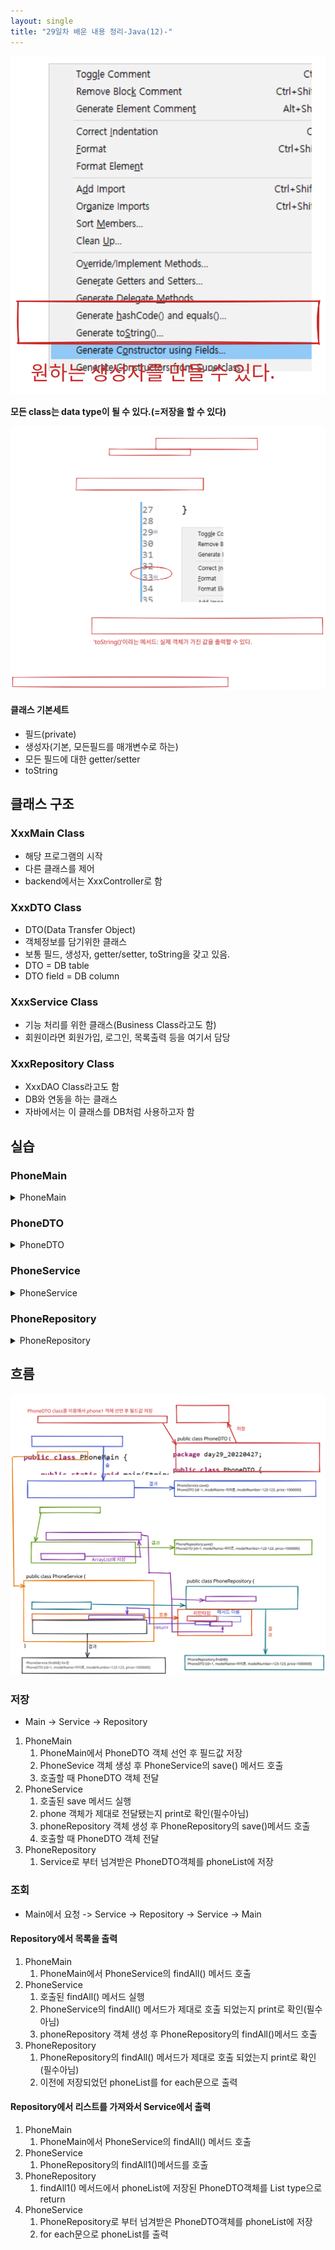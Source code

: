 ```yaml
---
layout: single
title: "29일차 배운 내용 정리-Java(12)-"
---
```


<img src="..\assets\images\Untitled-2022-04-27-0911.svg">

**모든 class는 data type이 될 수 있다.(=저장을 할 수 있다)**

<img src="..\assets\images\Untitled-2022-04-27-0908.svg">

#### 클래스 기본세트
- 필드(private)
- 생성자(기본, 모든필드를 매개변수로 하는)
- 모든 필드에 대한 getter/setter
- toString

## 클래스 구조
### XxxMain Class
- 해당 프로그램의 시작
- 다른 클래스를 제어
- backend에서는 XxxController로 함

### XxxDTO Class
- DTO(Data Transfer Object)
- 객체정보를 담기위한 클래스
- 보통 필드, 생성자, getter/setter, toString을 갖고 있음.
- DTO = DB table
- DTO field = DB column

### XxxService Class
- 기능 처리를 위한 클래스(Business Class라고도 함)
- 회원이라면 회원가입, 로그인, 목록출력 등을 여기서 담당

### XxxRepository Class
- XxxDAO Class라고도 함
- DB와 연동을 하는 클래스
- 자바에서는 이 클래스를 DB처럼 사용하고자 함

## 실습

### PhoneMain
<details>
<summary>
PhoneMain
</summary>
<div markdown="1">

```java
public static void main(String[] args) {

    // 새로운 phone 등록 => List에 저장(List는 Repository가 가지고 있음)
    PhoneDTO phone1 = new PhoneDTO(1L, "아이폰", "123-123", 1000000);

    // Service 클래스에 phone1 객체를 넘기기 위해 Service 객체를 만들고
    PhoneService phoneService = new PhoneService();

    // Service 클래스가 가지고 있는 save 메서드 호출
    phoneService.save(phone1);
    
    // list에 담긴 전체 데이터 조회
    phoneService.findAll();

}
```
</div>
</details>

### PhoneDTO
<details>
<summary>
PhoneDTO
</summary>
<div markdown="1">

```java
public class PhoneDTO {
	private Long id;
	private String modelName;
	private String modelNumber;
	private int price;

	// 기본생성자
	PhoneDTO() {

	}

	// 매개변수 있는 생성자
	public PhoneDTO(Long id, String modelName, String modelNumber, int price) {
		super();
		this.id = id;
		this.modelName = modelName;
		this.modelNumber = modelNumber;
		this.price = price;
	}

	// getter/setter
	public Long getId() {
		return id;
	}

	public void setId(Long id) {
		this.id = id;
	}

	public String getModelName() {
		return modelName;
	}

	public void setModelName(String modelName) {
		this.modelName = modelName;
	}

	public String getModelNumber() {
		return modelNumber;
	}

	public void setModelNumber(String modelNumber) {
		this.modelNumber = modelNumber;
	}

	public int getPrice() {
		return price;
	}

	public void setPrice(int price) {
		this.price = price;
	}
	
	// toString
	@Override
	public String toString() {
		return "PhoneDTO [id=" + id + ", modelName=" + modelName + ", modelNumber=" + modelNumber + ", price=" + price
				+ "]";
	}
}
```
</div>
</details>

### PhoneService
<details>
<summary>
PhoneService
</summary>
<div markdown="1">

```java
public class PhoneService {

	void save(PhoneDTO phone) {
		System.out.println("PhoneService.save()");
		System.out.println(phone);

		// phone 객체를 Repository의 save 메서드로 넘겨서 잘 넘어갔는지 확인
		PhoneRepository phoneRepository = new PhoneRepository();
		phoneRepository.save(phone);

	}

	void findAll() {
		System.out.println("PhoneService.findAll()");
		PhoneRepository phoneRepository = new PhoneRepository();

		// Repository에서 목록을 출력
		phoneRepository.findAll();

		// Repository에서 리스트를 가져와서 여기서 출력
		List<PhoneDTO> phoneList = phoneRepository.findAll1();
		for (PhoneDTO p : phoneList) {
			System.out.println("PhoneService.findAll() for문");
			System.out.println(p);
		}
	}
}
```
</div>
</details>

### PhoneRepository
<details>
<summary>
PhoneRepository
</summary>
<div markdown="1">

```java
public class PhoneRepository {

	static List<PhoneDTO> phoneList = new ArrayList<>();

	void save(PhoneDTO phone) {
		System.out.println("PhoneRepository.save()");
		System.out.println(phone);
		phoneList.add(phone);
	}

	void findAll() {
		System.out.println("PhoneRepository.findAll()");
		for (PhoneDTO p : phoneList) {
			System.out.println(p);
		}
	}

	List<PhoneDTO> findAll1() {
		return phoneList;
	}
}

```
</div>
</details>

## 흐름
<img src="..\assets\images\Untitled-2022-04-27-1021.svg">

### 저장 
- Main -> Service -> Repository
1. PhoneMain
    1. PhoneMain에서 PhoneDTO 객체 선언 후 필드값 저장
    2. PhoneSevice 객체 생성 후 PhoneService의 save() 메서드 호출
    3. 호출할 때 PhoneDTO 객체 전달
2. PhoneService
    1. 호출된 save 메서드 실행
    2. phone 객체가 제대로 전달됐는지 print로 확인(필수아님)
    3. phoneRepository 객체 생성 후 PhoneRepository의 save()메서드 호출
    4. 호출할 때 PhoneDTO 객체 전달
3. PhoneRepository
    1. Service로 부터 넘겨받은 PhoneDTO객체를 phoneList에 저장

### 조회
- Main에서 요청 -> Service -> Repository -> Service -> Main

#### Repository에서 목록을 출력
1. PhoneMain
    1. PhoneMain에서 PhoneService의 findAll() 메서드 호출
2. PhoneService
    1. 호출된 findAll() 메서드 실행
    2. PhoneService의 findAll() 메서드가 제대로 호출 되었는지 print로 확인(필수아님)
    3. phoneRepository 객체 생성 후 PhoneRepository의 findAll()메서드 호출
3. PhoneRepository
    1. PhoneRepository의 findAll() 메서드가 제대로 호출 되었는지 print로 확인(필수아님)
    2. 이전에 저장되었던 phoneList를 for each문으로 출력

#### Repository에서 리스트를 가져와서 Service에서 출력
1. PhoneMain
    1. PhoneMain에서 PhoneService의 findAll() 메서드 호출
2. PhoneService
    1. PhoneRepository의 findAll1()메서드를 호출
3. PhoneRepository
    1. findAll1() 메서드에서 phoneList에 저장된 PhoneDTO객체를 List<PhoneDTO> type으로 return
4. PhoneService
    1. PhoneRepository로 부터 넘겨받은 PhoneDTO객체를 phoneList에 저장
    2. for each문으로 phoneList를 출력